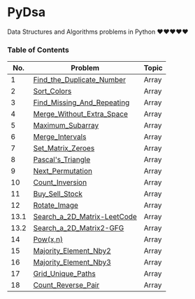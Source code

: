 # PyDsa
Data Structures and Algorithms problems in Python ❤❤❤❤❤


### Table of Contents

|  No.  |                                           Problem                                                                      |  Topic   | 
| ----- | ---------------------------------------------------------------------------------------------------------------------- | -------- |
|  1    | [Find_the_Duplicate_Number](https://github.com/yash872/PyDsa/blob/main/Array/Find_the_Duplicate_Number.py)             |  Array   |
|  2    | [Sort_Colors](https://github.com/yash872/PyDsa/blob/main/Array/Sort_Colors.py)                                         |  Array   |
|  3    | [Find_Missing_And_Repeating](https://github.com/yash872/PyDsa/blob/main/Array/Find_Missing_And_Repeating.py)           |  Array   |
|  4    | [Merge_Without_Extra_Space](https://github.com/yash872/PyDsa/blob/main/Array/Merge_Without_Extra_Space.py)             |  Array   |
|  5    | [Maximum_Subarray](https://github.com/yash872/PyDsa/blob/main/Array/Maximum_Subarray.py)                               |  Array   |
|  6    | [Merge_Intervals](https://github.com/yash872/PyDsa/blob/main/Array/Merge_Intervals.py)                                 |  Array   |
|  7    | [Set_Matrix_Zeroes](https://github.com/yash872/PyDsa/blob/main/Array/Set_Matrix_Zeroes.py)                             |  Array   |
|  8    | [Pascal's_Triangle](https://github.com/yash872/PyDsa/blob/main/Array/Pascal's_Triangle.py)                             |  Array   |
|  9    | [Next_Permutation](https://github.com/yash872/PyDsa/blob/main/Array/Next_Permutation.py)                               |  Array   |
|  10   | [Count_Inversion](https://github.com/yash872/PyDsa/blob/main/Array/Count_Inversion.py)                                 |  Array   |
|  11   | [Buy_Sell_Stock](https://github.com/yash872/PyDsa/blob/main/Array/Buy_Sell_Stock.py)                                   |  Array   |
|  12   | [Rotate_Image](https://github.com/yash872/PyDsa/blob/main/Array/Rotate_Image.py)                                       |  Array   |
|  13.1 | [Search_a_2D_Matrix-LeetCode](https://github.com/yash872/PyDsa/blob/main/Array/Search_a_2D_Matrix.py)                  |  Array   |
|  13.2 | [Search_a_2D_Matrix2-GFG](https://github.com/yash872/PyDsa/blob/main/Array/Search_a_2D_Matrix2.py)                     |  Array   |
|  14   | [Pow(x,n)](https://github.com/yash872/PyDsa/blob/main/Array/Pow(x,n).py)                                               |  Array   |
|  15   | [Majority_Element_Nby2](https://github.com/yash872/PyDsa/blob/main/Array/Majority_Element_Nby2.py)                     |  Array   |
|  16   | [Majority_Element_Nby3](https://github.com/yash872/PyDsa/blob/main/Array/Majority_Element_Nby3.py)                     |  Array   |
|  17   | [Grid_Unique_Paths](https://github.com/yash872/PyDsa/blob/main/Array/Grid_Unique_Paths.py)                             |  Array   |
|  18   | [Count_Reverse_Pair](https://github.com/yash872/PyDsa/blob/main/Array/Count_Reverse_Pair.py)                           |  Array   |
